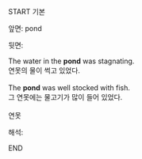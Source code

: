START
기본

앞면:
pond


뒷면:
<div>The water in the <strong>pond</strong> was stagnating. </div><div><div>연못의 물이 썩고 있었다.</div></div><div><br></div><div><div>The <strong>pond</strong> was well stocked with fish. </div><div><div>그 연못에는 물고기가 많이 들어 있었다.</div></div></div><div><br></div><div>연못</div>


해석:
<!--ID: 1746614454457-->
END